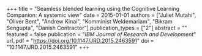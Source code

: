 +++
title = "Seamless blended learning using the Cognitive Learning Companion: A systemic view"
date = 2015-01-01
authors = ["Juliet Mutahi", "Oliver Bent", "Andrew Kinai", "Komminist Weldemariam", "Bikram Sengupta", "Danish Contractor"]
publication_types = ["2"]
abstract = ""
featured = false
publication = "*IBM Journal of Research and Development*"
url_pdf = "https://doi.org/10.1147/JRD.2015.2463591"
doi = "10.1147/JRD.2015.2463591"
+++

